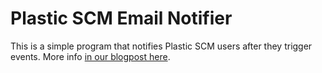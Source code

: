 # Plastic SCM Email Notifier

This is a simple program that notifies Plastic SCM users after they trigger
events. More info [in our blogpost here](http://blog.plasticscm.com/2014/10/plastic-scm-email-notifications.html).
